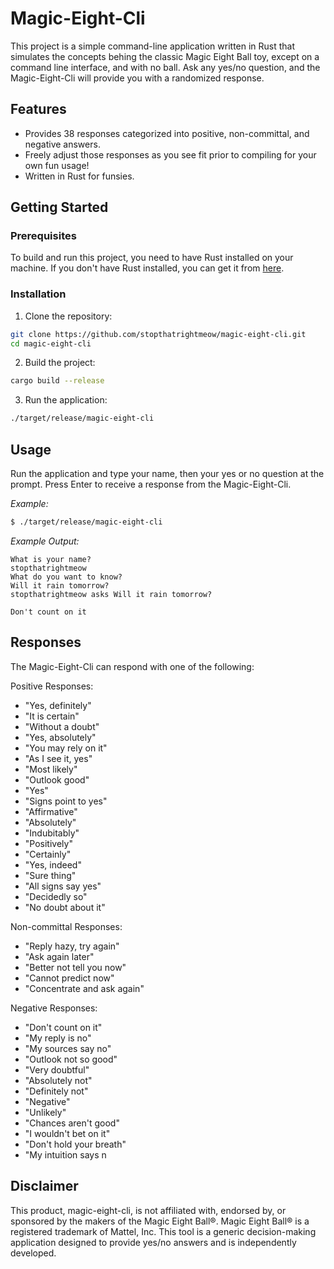 # Magic-Eight-Cli

This project is a simple command-line application written in Rust that simulates the concepts behing the classic Magic Eight Ball toy, except on a command line interface, and with no ball. Ask any yes/no question, and the Magic-Eight-Cli will provide you with a randomized response.


## Features

- Provides 38 responses categorized into positive, non-committal, and negative answers.
- Freely adjust those responses as you see fit prior to compiling for your own fun usage!
- Written in Rust for funsies.

## Getting Started

### Prerequisites

To build and run this project, you need to have Rust installed on your machine. If you don't have Rust installed, you can get it from [here](https://www.rust-lang.org/tools/install).

### Installation

1. Clone the repository:

```bash
git clone https://github.com/stopthatrightmeow/magic-eight-cli.git
cd magic-eight-cli
```

2. Build the project:

```bash
cargo build --release
```

3. Run the application:

```bash
./target/release/magic-eight-cli
```

## Usage

Run the application and type your name, then your yes or no question at the prompt. Press Enter to receive a response from the Magic-Eight-Cli.

_Example:_

```bash
$ ./target/release/magic-eight-cli
```

_Example Output:_
```
What is your name?
stopthatrightmeow
What do you want to know?
Will it rain tomorrow?
stopthatrightmeow asks Will it rain tomorrow?

Don't count on it
```

## Responses

The Magic-Eight-Cli can respond with one of the following:

Positive Responses:

- "Yes, definitely"
- "It is certain"
- "Without a doubt"
- "Yes, absolutely"
- "You may rely on it"
- "As I see it, yes"
- "Most likely"
- "Outlook good"
- "Yes"
- "Signs point to yes"
- "Affirmative"
- "Absolutely"
- "Indubitably"
- "Positively"
- "Certainly"
- "Yes, indeed"
- "Sure thing"
- "All signs say yes"
- "Decidedly so"
- "No doubt about it"

Non-committal Responses:

- "Reply hazy, try again"
- "Ask again later"
- "Better not tell you now"
- "Cannot predict now"
- "Concentrate and ask again"

Negative Responses:

- "Don't count on it"
- "My reply is no"
- "My sources say no"
- "Outlook not so good"
- "Very doubtful"
- "Absolutely not"
- "Definitely not"
- "Negative"
- "Unlikely"
- "Chances aren't good"
- "I wouldn't bet on it"
- "Don't hold your breath"
- "My intuition says n

## Disclaimer

This product, magic-eight-cli, is not affiliated with, endorsed by, or sponsored by the makers of the Magic Eight Ball®. Magic Eight Ball® is a registered trademark of Mattel, Inc. This tool is a generic decision-making application designed to provide yes/no answers and is independently developed.